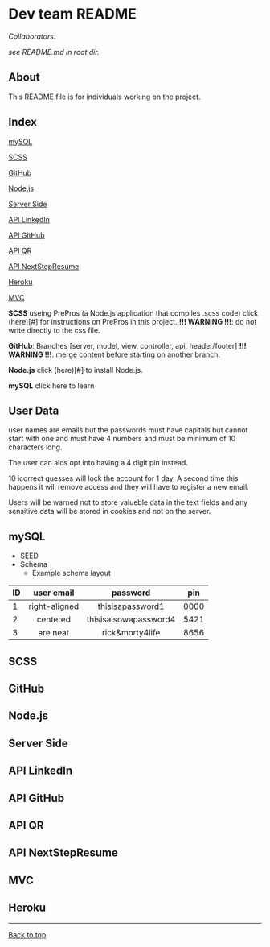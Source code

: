 # Dev team README 
 
*Collaborators:* 
 
*see README.md in root dir.* 
 
## About 
 
This README file is for individuals working on the project. 
## Index 
 
[mySQL](#mySQL) 
 
[SCSS](#SCSS) 
 
[GitHub](#GitHub) 
 
[Node.js](#Node.js) 
 
[Server Side](#Server-Side) 
 
[API LinkedIn](#API-LinkedIn) 
 
[API GitHub](#API-GitHub) 
 
[API QR](#API-QR) 
 
[API NextStepResume](#API-NextStepResume) 
 
[Heroku](#Heroku) 
 
[MVC](#MVC) 
 
**SCSS** useing PrePros (a Node.js application that compiles .scss code)
click (here)[#] for instructions on PrePros in this project.
**!!! WARNING !!!**: do not write directly to the css file.

**GitHub**: Branches [server, model, view, controller, api, header/footer]
**!!! WARNING !!!**: merge content before starting on another branch.

**Node.js** click (here)[#] to install Node.js.

**mySQL** click here to learn 


## User Data

user names are emails but the passwords must have capitals but cannot start with one and must have 4 numbers and must be minimum of 10 characters long.

The user can alos opt into having a 4 digit pin instead. 

10 icorrect guesses will lock the account for 1 day. A second time this happens it will remove access and they will have to register a new email.

Users will be warned not to store valueble data in the text fields and any sensitive data will be stored in cookies and not on the server.


## mySQL
 
* SEED
* Schema
   * Example schema layout

| ID     | user email    | password  | pin |
| ------ |:-------------:| :-----:| :-----:|
| 1      | right-aligned | thisisapassword1 | 0000 |
| 2      | centered      |   thisisalsowapassword4 | 5421 |
| 3      | are neat      |    rick&morty4life | 8656 |


## SCSS

## GitHub

## Node.js

## Server Side

## API LinkedIn

## API GitHub

## API QR

## API NextStepResume

## MVC

## Heroku


---


[Back to top](#)
